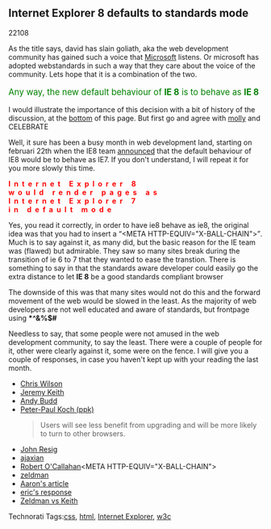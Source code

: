 <article><h2>Internet Explorer 8 defaults to standards mode</h2><time><span class="day">2</span><span class="month">2</span><span class="year">108</span></time><p>As the title says, david has slain goliath, aka the web development community has gained such a voice that <a href="http://www.microsoft.com">Microsoft</a> listens. Or microsoft has adopted webstandards in such a way that they care about the voice of the community. Lets hope that it is a combination of the two.</p><p style="font-size: 120%; color: green">Any way, the new default behaviour of <strong>IE 8</strong> is to behave as <strong>IE 8</strong></p><p>I would illustrate the importance of this decision with a bit of history of the discussion, at the <a href="#history">bottom</a> of this page. But first go and agree with <a href="http://www.molly.com/2008/03/03/ie8-standards-mode-to-be-default/">molly</a> and CELEBRATE</p><p>Well, it sure has been a busy month in web development land, starting on februari 22th when the IE8 team <a href="http://blogs.msdn.com/ie/archive/2008/01/21/compatibility-and-ie8.aspx">announced</a> that the default behaviour of IE8 would be to behave as IE7. If you don't understand, I will repeat it for you more slowly this time.</p><p><strong style="letter-spacing: .5em; color: red;">Internet Explorer 8<br />would render pages as <br />Internet Explorer 7<br />in default mode</strong></p><p>Yes, you read it correctly, in order to have ie8 behave as ie8, the original idea was that you had to insert a <q cite="Robert O'Callahan">&#60;META HTTP-EQUIV="X-BALL-CHAIN"&#62;</q>. Much is to say against it, as many did, but the basic reason for the IE team was (flawed) but admirable. They saw so many sites break during the transition of ie 6 to 7 that they wanted to ease the transtion. There is something to say in that the standards aware developer could easily go the extra distance to let <strong>IE 8</strong> be a good standards compliant browser</p><p>The downside of this was that many sites would not do this and the forward movement of the web would be slowed in the least. As the majority of web developers are not well educated and aware of standards, but frontpage using <strong>*^&%$#</strong></p><p>Needless to say, that some people were not amused in the web development community, to say the least. There were a couple of people for it, other were clearly against it, some were on the fence. I will give you a couple of responses, in case you haven't kept up with your reading the last month.</p><ul id="history"><li><a href="http://blogs.msdn.com/ie/archive/2008/01/21/compatibility-and-ie8.aspx" rel="met">Chris Wilson</a></li><li><a href="http://adactio.com/journal/1402/" rel="met">Jeremy Keith</a></li><li><a href="http://www.andybudd.com/archives/2008/01/has_internet_ex/" rel="met">Andy Budd</a></li><li><a href="http://www.quirksmode.org/blog/archives/2008/01/the_versioning.html" rel="met friend">Peter-Paul Koch (ppk)</a><blockquote><p>Users will see less benefit from upgrading and will be more likely to turn to other browsers.</p></blockquote></li><li><a href="http://ejohn.org/blog/meta-madness/" rel="met">John Resig</a></li><li><a href="http://ajaxian.com/archives/ie8-compatibility-with-x-ua-compatible">ajaxian</a></li><li><a href="http://weblogs.mozillazine.org/roc/archives/2008/01/post_2.html">Robert O'Callahan</a>&#60;META HTTP-EQUIV="X-BALL-CHAIN"&#62;</li><li><a href="http://www.zeldman.com/2008/01/22/in-defense-of-version-targeting/">zeldman</a></li><li><a href="http://www.alistapart.com/articles/beyonddoctype">Aaron's article</a></li><li><a href="http://www.alistapart.com/articles/fromswitchestotargets">eric's response</a></li><li><a href="http://www.alistapart.com/issues/253">Zeldman vs Keith</a></li></ul><!-- Technorati Tags Start --><p>Technorati Tags:<a href="http://technorati.com/tag/css" rel="tag">css</a>, <a href="http://technorati.com/tag/html" rel="tag">html</a>, <a href="http://technorati.com/tag/Internet%20Explorer" rel="tag">Internet Explorer</a>, <a href="http://technorati.com/tag/w3c" rel="tag">w3c</a></p><!-- Technorati Tags End --></article>